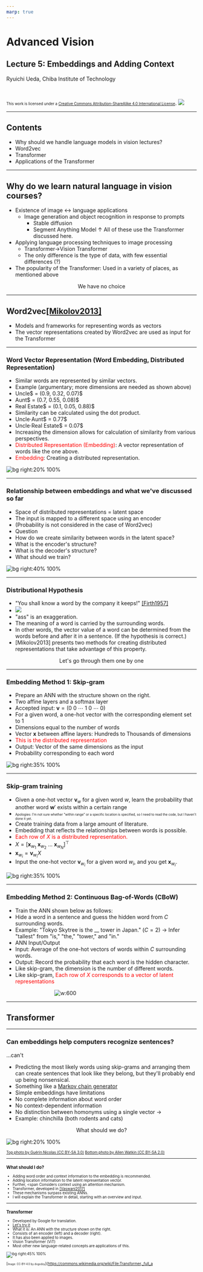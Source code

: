 ```yaml
---
marp: true
---
```


<!-- footer: "Advanced Vision Lecture 5" -->

# Advanced Vision

## Lecture 5: Embeddings and Adding Context

Ryuichi Ueda, Chiba Institute of Technology

<br />

<span style="font-size:70%">This work is licensed under a </span>[<span style="font-size:70%">Creative Commons Attribution-ShareAlike 4.0 International License</span>](https://creativecommons.org/licenses/by-sa/4.0/).
![](https://i.creativecommons.org/l/by-sa/4.0/88x31.png)

---

<!-- paginate: true -->

## Contents

- Why should we handle language models in vision lectures?
- Word2vec
- Transformer
- Applications of the Transformer

---

## Why do we learn natural language in vision courses?

- Existence of image $\leftrightarrow$ language applications
    - Image generation and object recognition in response to prompts
        - Stable diffusion
        - Segment Anything Model
↑ All of these use the Transformer discussed here.
- Applying language processing techniques to image processing
    - Transformer$\rightarrow$Vision Transformer
    - The only difference is the type of data, with few essential differences (?)
- The popularity of the Transformer: Used in a variety of places, as mentioned above

<center>We have no choice</center>

---

## Word2vec[[Mikolov2013]](https://arxiv.org/abs/1301.3781)

- Models and frameworks for representing words as vectors
- The vector representations created by Word2vec are used as input for the Transformer

---

### Word Vector Representation (Word Embedding, Distributed Representation)

- Similar words are represented by similar vectors.
- Example (argumentary; more dimensions are needed as shown above)
- Uncle$ = (0.9, 0.32, 0.07)$
- Aunt$ = (0.7, 0.55, 0.08)$
- Real Estate$ = (0.1, 0.05, 0.88)$
- Similarity can be calculated using the dot product.
- Uncle$\cdot$Aunt$ = 0.77$
- Uncle$\cdot$Real Estate$ = 0.07$
- Increasing the dimension allows for calculation of similarity from various perspectives.
- <span style="color:red">Distributed Representation (Embedding)</span>: A vector representation of words like the one above.
- <span style="color:red">Embedding</span>: Creating a distributed representation.

![bg right:20% 100%](./figs/embedding.png)

---

### Relationship between embeddings and what we've discussed so far

- Space of distributed representations = latent space
- The input is mapped to a different space using an encoder
- (Probability is not considered in the case of Word2vec)
- Question
- How do we create similarity between words in the latent space?
- What is the encoder's structure?
- What is the decoder's structure?
- What should we train?

![bg right:40% 100%](./figs/word_latent.png)

---

### Distributional Hypothesis

- "You shall know a word by the company it keeps!" [[Firth1957]](https://cs.brown.edu/courses/csci2952d/readings/lecture1-firth.pdf)
- ![](./figs/ass.png)
- "ass" is an exaggeration.
- The meaning of a word is carried by the surrounding words.
- In other words, the vector value of a word can be determined from the words before and after it in a sentence.
(If the hypothesis is correct.)
- [Mikolov2013] presents two methods for creating distributed representations that take advantage of this property.

<center>Let's go through them one by one</center>

---

### Embedding Method 1: Skip-gram

- Prepare an ANN with the structure shown on the right.
- Two affine layers and a softmax layer
- Accepted input: $\boldsymbol{v} = (0\ 0\ \cdots\ 1\ 0\ \cdots\ 0)$
- For a given word, a one-hot vector with the corresponding element set to $1$
- Dimensions equal to the number of words
- Vector $\boldsymbol{x}$ between affine layers: Hundreds to Thousands of dimensions
- <span style="color:red">This is the distributed representation</span>
- Output: Vector of the same dimensions as the input
- Probability corresponding to each word

![bg right:35% 100%](./figs/skip_gram.png)

---

### Skip-gram training

- Given a one-hot vector $\boldsymbol{v}_{w}$ for a given word $w$, learn the probability that another word $\boldsymbol{w}'$ exists within a certain range
- <span style="font-size:60%">Apologies: I'm not sure whether "within range" or a specific location is specified, so I need to read the code, but I haven't done it yet.</span>
- Create training data from a large amount of literature.
- Embedding that reflects the relationships between words is possible.
- <span style="color:red">Each row of $X$ is a distributed representation.</span>
- $X = [\boldsymbol{x}_{w_1}\ \boldsymbol{x}_{w_2}\ \dots\ \boldsymbol{x}_{w_N}]^\top$
- $\boldsymbol{x}_{w_i} = \boldsymbol{v}_{w_i}X$
- Input the one-hot vector $\boldsymbol{v}_{w_i}$ for a given word $w_i$, and you get $\boldsymbol{x}_{w_i}$.

![bg right:35% 100%](./figs/skip_gram.png)

---
### Embedding Method 2: Continuous Bag-of-Words (CBoW)

- Train the ANN shown below as follows:
- Hide a word in a sentence and guess the hidden word from $C$ surrounding words.
- Example: "Tokyo Skytree is the __ tower in Japan." ($C=2$)
$\rightarrow$ Infer "tallest" from "is," "the," "tower," and "in."
- ANN Input/Output
- Input: Average of the one-hot vectors of words within $C$ surrounding words.
- Output: Record the probability that each word is the hidden character.
- Like skip-gram, the dimension is the number of different words.
- Like skip-gram, <span style="color:red">Each row of $X$ corresponds to a vector of latent representations</span>

$\qquad\qquad\qquad\qquad$![w:600](./figs/cbow.png)

---

## Transformer

---

### Can embeddings help computers recognize sentences?

...can't

- Predicting the most likely words using skip-grams and arranging them can create sentences that look like they belong, but they'll probably end up being nonsensical.
- Something like a [Markov chain generator](https://lorem.sabigara.com/?source=ginga-tetsudo&format=plain&sentence_count=5)
- Simple embeddings have limitations
- No complete information about word order
- No context-dependent information
- No distinction between homonyms using a single vector $\rightarrow$
- Example: chinchilla (both rodents and cats)

<center>What should we do? </center>

![bg right:20% 100%](./figs/Chinchilla.jpg)

<span style="font-size:70%">
<a href="https://commons.wikimedia.org/wiki/Chinchilla_lanigera#/media/File:Chinchilla_lanigera_(Wroclaw_zoo)-2.JPG">Top photo by Guérin Nicolas (CC BY-SA 3.0)</a>
<a href="https://commons.wikimedia.org/wiki/File:Chinchilla_cat_(3228221937).jpg">Bottom photo by Allen Watkin (CC BY-SA 2.0)</a>

---

### What should I do?

- Adding word order and context information to the embedding is recommended.
- Adding location information to the latent representation vector.
- Further, <span Considers context using an attention mechanism.
- Transformer, developed in [[Vaswani2017]](https://arxiv.org/abs/1706.03762)
- These mechanisms surpass existing ANNs.
- I will explain the Transformer in detail, starting with an overview and input.

---

### Transformer

- Developed by Google for translation.
- [Let's try it](https://translate.google.co.jp/?hl=ja&sl=en&tl=ja&op=translate)
- What it is: An ANN with the structure shown on the right.
- Consists of an encoder (left) and a decoder (right).
- It has also been applied to images.
- Vision Transformer (ViT)
- Most other new language-related concepts are applications of this.

![bg right:45% 100%](https://upload.wikimedia.org/wikipedia/commons/3/34/Transformer%2C_full_architecture.png)

[<span style="font-size:70%">Image: CC-BY-4.0 by dvgodoy</span>](https://commons.wikimedia.org/wiki/File:Transformer,_full_a
